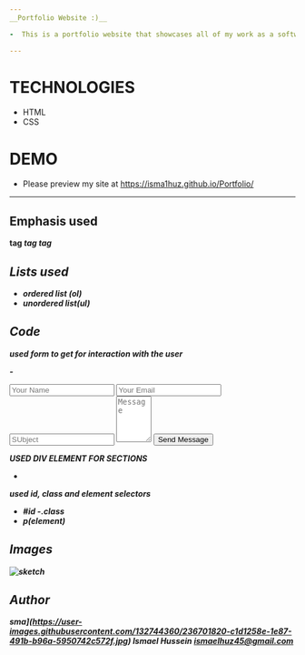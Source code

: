 ```yaml
---
__Portfolio Website :)__

-  This is a portfolio website that showcases all of my work as a software engineer. I have used HTML and CSS to develop the website. I first sketched the website on paper drawn from various portfolio websites online and then developed it into a fully functional website.

---
```


# TECHNOLOGIES
- HTML
- CSS
# DEMO
- Please preview my site at https://isma1huz.github.io/Portfolio/

____________




## Emphasis used

**<strong> tag**
**<em> tag**
**<i> tag**

## Lists used

 - ordered list (ol) 
 - unordered list(ul)



## Code

used form to get for interaction with the user

-<form id="form">
        <input type="text" placeholder="Your Name">
        <input type="text" placeholder="Your Email">
        <input type="text" placeholder="SUbject">
        <textarea name="Message" placeholder="Message" cols="5" rows="5"></textarea>
        <button type="submit">Send Message</button>
       </form>


USED DIV ELEMENT FOR SECTIONS 

 -  <div></div>
 


used id, class and element selectors 

 - #id 
 -.class
 - p(element)


## Images



![sketch](https://user-images.githubusercontent.com/132744360/236701384-3996de28-5041-4060-9ffa-b757b81e271d.jpeg)
 
## Author
sma](https://user-images.githubusercontent.com/132744360/236701820-c1d1258e-1e87-491b-b96a-5950742c572f.jpg)
 **Ismael Hussein**
 **ismaelhuz45@gmail.com**
